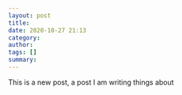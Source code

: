 ```yaml
---
layout: post
title: 
date: 2020-10-27 21:13
category: 
author: 
tags: []
summary: 
---
```


This is a new post, a post I am writing things about


